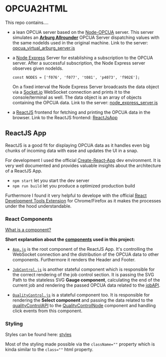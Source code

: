 # OPCUA2HTML

This repo contains....

- a lean OPCUA server based on the [Node-OPCUA](http://node-opcua.github.io/) server. This server simulates an [**Arburg Allrounder**](https://www.arburg.com/us/us/products-and-services/injection-molding/injection-molding-machines/) OPCUA Server dispatching values with the same nodeIds used in the original machine. Link to the server: [opcua_virtual_arburg_server.js](https://github.com/ja-nz/opcua2html/blob/master/OPCExpressServer/opcua_virtual_arburg_server.js)


- a [Node Express](http://expressjs.com/) Server for establishing a subscription to the OPCUA server. After a successful subscription, the Node Express server observes given nodeIds.

	`const NODES = ['f076', 'f077', 't081', 'p4073', 'f902E'];`

	On a fixed interval the Node Express Server broadcasts the data object via a  [Socket.io](http://socket.io/) WebSocket connection and prints it to the console/terminal as well. The data object is an array of objects containing the OPCUA data. Link to the server: [node_express_server.js](https://github.com/ja-nz/opcua2html/blob/master/OPCExpressServer/node_express_server.js)


- a [ReactJS](https://facebook.github.io/react/) frontend for fetching and printing the OPCUA data in the browser. Link to the ReactJS frontend: [ReactJsApp](https://github.com/ja-nz/opcua2html/tree/master/ReactJsApp)




## ReactJS App

ReactJS is a good fit for displaying OPCUA data as it handles even big chunks of incoming data with ease and updates the UI in a snap.

For development I used the official [Create-React-App](https://github.com/facebookincubator/create-react-app) dev environment. It is very well documented and provides valuable insights about the architecture of a ReactJS App.
- `npm start` let you start the dev server
- `npm run build` let you produce a optimized production build

Furthermore I found it very helpful to develope with the official [React Development Tools Extension](https://facebook.github.io/react/blog/2015/09/02/new-react-developer-tools.html) for Chrome/Firefox as it makes the processes under the hood understandable.


### React Components

[What is a component?](https://facebook.github.io/react/docs/thinking-in-react.html) 

**Short explanation about the [components](https://github.com/ja-nz/opcua2html/tree/master/ReactJsApp/src/components) used in this project:**

- [`App.js`](https://github.com/ja-nz/opcua2html/blob/master/ReactJsApp/src/components/App.js) is the root component of the ReactJS App. It's controlling the WebSocket connection and the distribution of the OPCUA data to other components. Furthermore it renders the Header and Footer.

- [`JobControl.js`](https://github.com/ja-nz/opcua2html/blob/master/ReactJsApp/src/components/JobControl.js) is another stateful component which is responsible for the correct rendering of the job control section. It is passing the SVG Path to the stateless SVG **Gauge component**, calculating the end of the current job and rendering the passed OPCUA data related to the [jobAPI](https://github.com/ja-nz/opcua2html/blob/master/ReactJsApp/src/api.js).

- [`QualityControl.js`](https://github.com/ja-nz/opcua2html/blob/master/ReactJsApp/src/components/QualityControl.js) is a stateful component too. It is responsible for rendering the **Select component** and passing the data related to the [qualityControlAPI](https://github.com/ja-nz/opcua2html/blob/master/ReactJsApp/src/api.js) to the [QualityControlNode](https://github.com/ja-nz/opcua2html/blob/master/ReactJsApp/src/components/QualityControlNode.js) component and handling click events from this component.

### Styling

Styles can be found here: [styles](https://github.com/ja-nz/opcua2html/tree/master/ReactJsApp/src/components/styles) 

Most of the styling made possible via the `className=""` property which is kinda similar to the `class=""` html property.